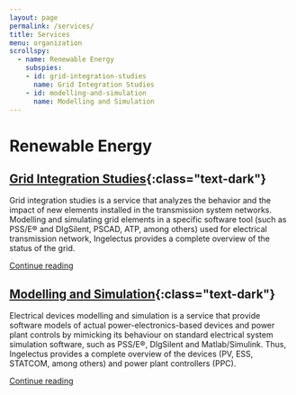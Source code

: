 ```yaml
---
layout: page
permalink: /services/
title: Services
menu: organization
scrollspy:
  - name: Renewable Energy
    subspies:
    - id: grid-integration-studies
      name: Grid Integration Studies
    - id: modelling-and-simulation
      name: Modelling and Simulation
---
```


# Renewable Energy

## [Grid Integration Studies](/services/grid-integration-studies/){:class="text-dark"}

Grid integration studies is a service that analyzes the behavior and the impact of new elements installed in the transmission system networks. Modelling and simulating grid elements in a specific software tool (such as PSS/E® and DIgSilent, PSCAD, ATP, among others) used for electrical transmission network, Ingelectus provides a complete overview of the status of the grid.

[Continue reading](/services/grid-integration-studies/)

## [Modelling and Simulation](/services/modelling-and-simulation/){:class="text-dark"}

Electrical devices modelling and simulation is a service that provide software models of actual power-electronics-based devices and power plant controls by mimicking its behaviour on standard electrical system simulation software, such as PSS/E®, DIgSilent and Matlab/Simulink. Thus, Ingelectus provides a complete overview of the devices (PV, ESS, STATCOM, among others) and power plant controllers (PPC).

[Continue reading](/services/modelling-and-simulation/)
